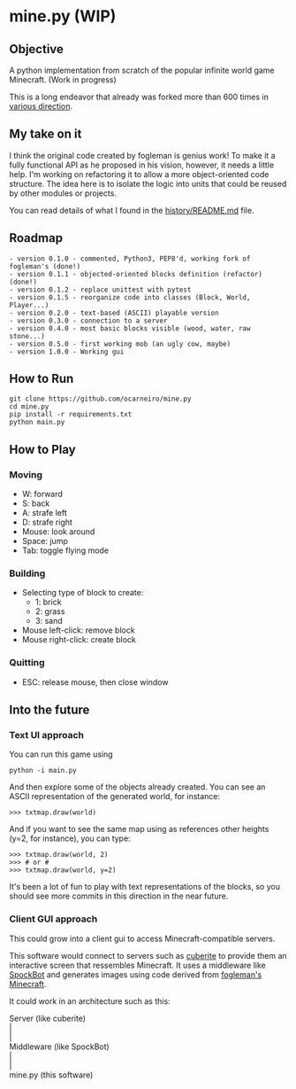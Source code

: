 # mine.py (WIP)

## Objective

A python implementation from scratch of the popular infinite world game Minecraft. (Work in progress)

This is a long endeavor that already was forked more than 600 times in [various direction](https://github.com/fogleman/Minecraft/network).

## My take on it

I think the original code created by fogleman is genius work! To make it a fully functional API as he proposed in his vision, however, it needs a little help. I'm working on refactoring it to allow a more object-oriented code structure. The idea here is to isolate the logic into units that could be reused by other modules or projects.

You can read details of what I found in the [history/README.md](https://github.com/ocarneiro/mine.py/tree/master/history) file.

## Roadmap

    - version 0.1.0 - commented, Python3, PEP8'd, working fork of fogleman's (done!)
    - version 0.1.1 - objected-oriented blocks definition (refactor)  (done!)
    - version 0.1.2 - replace unittest with pytest
    - version 0.1.5 - reorganize code into classes (Block, World, Player...)
    - version 0.2.0 - text-based (ASCII) playable version
    - version 0.3.0 - connection to a server
    - version 0.4.0 - most basic blocks visible (wood, water, raw stone...)
    - version 0.5.0 - first working mob (an ugly cow, maybe)
    - version 1.0.0 - Working gui

## How to Run

    git clone https://github.com/ocarneiro/mine.py
    cd mine.py
    pip install -r requirements.txt
    python main.py

## How to Play

### Moving

- W: forward
- S: back
- A: strafe left
- D: strafe right
- Mouse: look around
- Space: jump
- Tab: toggle flying mode

### Building

- Selecting type of block to create:
    - 1: brick
    - 2: grass
    - 3: sand
- Mouse left-click: remove block
- Mouse right-click: create block

### Quitting

- ESC: release mouse, then close window

## Into the future

### Text UI approach

You can run this game using 

    python -i main.py
    
And then explore some of the objects already created. You can see an ASCII representation of the generated world, for instance:

    >>> txtmap.draw(world)

And if you want to see the same map using as references other heights (y=2, for instance), you can type:

    >>> txtmap.draw(world, 2)
    >>> # or #
    >>> txtmap.draw(world, y=2)
    
It's been a lot of fun to play with text representations of the blocks, so you should see more commits in this direction in the near future.

### Client GUI approach

This could grow into a client gui to access Minecraft-compatible servers.

This software would connect to servers such as [cuberite](http://cuberite.org/) to provide them an interactive screen that ressembles Minecraft. It uses a middleware like [SpockBot](https://github.com/SpockBotMC/SpockBot) and generates images using code derived from [fogleman's Minecraft](https://github.com/fogleman/Minecraft).

It could work in an architecture such as this:

   Server (like cuberite)  
         |  
         |  
   Middleware (like SpockBot)  
         |  
         |  
    mine.py (this software)
